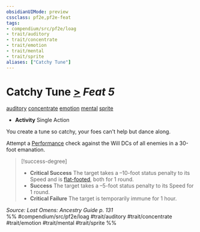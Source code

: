 ```yaml
---
obsidianUIMode: preview
cssclass: pf2e,pf2e-feat
tags:
- compendium/src/pf2e/loag
- trait/auditory
- trait/concentrate
- trait/emotion
- trait/mental
- trait/sprite
aliases: ["Catchy Tune"]
---
```

# Catchy Tune  [>](../../Rules/core-rulebook/chapter-9-playing-the-game.md#Actions "Single Action") *Feat 5*  
[auditory](../../Rules/traits/auditory.md)  [concentrate](../../Rules/traits/concentrate.md)  [emotion](../../Rules/traits/emotion.md)  [mental](../../Rules/traits/mental.md)  [sprite](../../Rules/traits/sprite-b1.md)  

- **Activity** Single Action

You create a tune so catchy, your foes can't help but dance along.

Attempt a [Performance](../skills.md#Performance) check against the Will DCs of all enemies in a 30-foot emanation.

> [!success-degree] 
> - **Critical Success** The target takes a –10-foot status penalty to its Speed and is [flat-footed](../../Rules/conditions.md#Flat-footed), both for 1 round.
> - **Success** The target takes a –5-foot status penalty to its Speed for 1 round.
> - **Critical Failure** The target is temporarily immune for 1 hour.

*Source: Lost Omens: Ancestry Guide p. 131*  
%% #compendium/src/pf2e/loag #trait/auditory #trait/concentrate #trait/emotion #trait/mental #trait/sprite %%